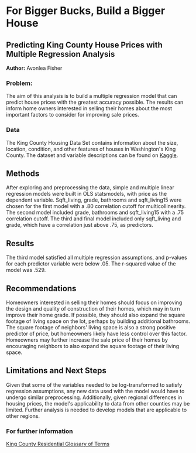 # For Bigger Bucks, Build a Bigger House
## Predicting King County House Prices with Multiple Regression  Analysis
<b>Author:</b> Avonlea Fisher
### Problem:
The aim of this analysis is to build a multiple regression model that can predict house prices with the greatest accuracy possible. The results can inform home owners interested in selling their homes about the most important factors to consider for improving sale prices.
### Data
The King County Housing Data Set contains information about the size, location, condition, and other features of houses in Washington's King County. The dataset and variable descriptions can be found on <a href ="https://www.kaggle.com/harlfoxem/housesalesprediction">Kaggle</a>.
## Methods
After exploring and preprocessing the data, simple and multiple linear regression models were built in OLS statsmodels, with price as the dependent variable. Sqft_living, grade, bathrooms and sqft_living15 were chosen for the first model with a .80 correlation cutoff for multicollinearity. The second model included grade, bathrooms and sqft_living15 with a .75 correlation cutoff. The third and final model included only sqft_living and grade, which have a correlation just above .75, as predictors.
## Results
The third model satisfied all multiple regression assumptions, and p-values for each predictor variable were below .05. The r-squared value of the model was .529.
## Recommendations 
Homeowners interested in selling their homes should focus on improving the design and quality of construction of their homes, which may in turn improve their home grade. If possible, they should also expand the square footage of living space on the lot, perhaps by building additional bathrooms. The square footage of neighbors' living space is also a strong positive predictor of price, but homeowners likely have less control over this factor. Homeowners may further increase the sale price of their homes by encouraging neighbors to also expand the square footage of their living space. 
## Limitations and Next Steps
Given that some of the variables needed to be log-transformed to satisfy regression assumptions, any new data used with the model would have to undergo similar preprocessing. Additionally, given regional differences in housing prices, the model's applicability to data from other counties may be limited. Further analysis is needed to develop models that are applicable to other regions.
### For further information
<a href ="https://info.kingcounty.gov/assessor/esales/Glossary.aspx?type=r">King County Residential Glossary of Terms</a>
